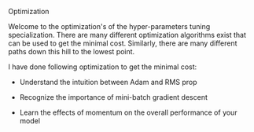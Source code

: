 Optimization

Welcome to the optimization's  of the hyper-parameters tuning specialization. There are many different optimization algorithms exist that can be used to get the minimal cost. Similarly, there are many different paths down this hill to the lowest point.

I have done following optimization to get the minimal cost:

- Understand the intuition between Adam and RMS prop

- Recognize the importance of mini-batch gradient descent

- Learn the effects of momentum on the overall performance of your model